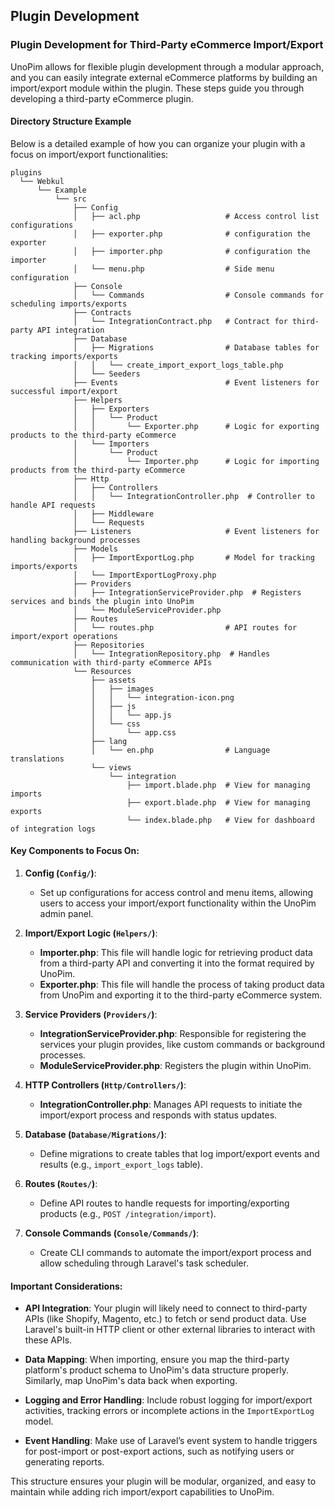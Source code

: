 ## Plugin Development 

### **Plugin Development for Third-Party eCommerce Import/Export**

UnoPim allows for flexible plugin development through a modular approach, and you can easily integrate external eCommerce platforms by building an import/export module within the plugin. These steps guide you through developing a third-party eCommerce plugin.

#### **Directory Structure Example**

Below is a detailed example of how you can organize your plugin with a focus on import/export functionalities:

```plaintext
plugins
  └── Webkul
      └── Example
          └── src
              ├── Config
              │   ├── acl.php                   # Access control list configurations
              │   ├── exporter.php              # configuration the exporter
              │   ├── importer.php              # configuration the importer
              │   └── menu.php                  # Side menu configuration
              ├── Console
              │   └── Commands                  # Console commands for scheduling imports/exports
              ├── Contracts
              │   └── IntegrationContract.php   # Contract for third-party API integration
              ├── Database
              │   ├── Migrations                # Database tables for tracking imports/exports
              │   │   └── create_import_export_logs_table.php
              │   └── Seeders
              ├── Events                        # Event listeners for successful import/export
              ├── Helpers
              │   ├── Exporters
              │   │   └── Product
              │   │       └── Exporter.php      # Logic for exporting products to the third-party eCommerce
              │   └── Importers
              │       └── Product
              │           └── Importer.php      # Logic for importing products from the third-party eCommerce
              ├── Http
              │   ├── Controllers
              │   │   └── IntegrationController.php  # Controller to handle API requests
              │   ├── Middleware
              │   └── Requests
              ├── Listeners                     # Event listeners for handling background processes
              ├── Models
              │   ├── ImportExportLog.php       # Model for tracking imports/exports
              │   └── ImportExportLogProxy.php
              ├── Providers
              │   ├── IntegrationServiceProvider.php  # Registers services and binds the plugin into UnoPim
              │   └── ModuleServiceProvider.php
              ├── Routes
              │   └── routes.php                # API routes for import/export operations
              ├── Repositories
              │   └── IntegrationRepository.php  # Handles communication with third-party eCommerce APIs
              └── Resources
                  ├── assets
                  │   ├── images
                  │   │   └── integration-icon.png
                  │   ├── js
                  │   │   └── app.js
                  │   └── css
                  │       └── app.css
                  ├── lang
                  │   └── en.php                # Language translations
                  └── views
                      └── integration
                          ├── import.blade.php  # View for managing imports
                          ├── export.blade.php  # View for managing exports
                          └── index.blade.php   # View for dashboard of integration logs
```

#### **Key Components to Focus On:**

1. **Config (`Config/`)**: 
   - Set up configurations for access control and menu items, allowing users to access your import/export functionality within the UnoPim admin panel.

2. **Import/Export Logic (`Helpers/`)**:
   - **Importer.php**: This file will handle logic for retrieving product data from a third-party API and converting it into the format required by UnoPim.
   - **Exporter.php**: This file will handle the process of taking product data from UnoPim and exporting it to the third-party eCommerce system.

3. **Service Providers (`Providers/`)**:
   - **IntegrationServiceProvider.php**: Responsible for registering the services your plugin provides, like custom commands or background processes.
   - **ModuleServiceProvider.php**: Registers the plugin within UnoPim.

4. **HTTP Controllers (`Http/Controllers/`)**:
   - **IntegrationController.php**: Manages API requests to initiate the import/export process and responds with status updates.

5. **Database (`Database/Migrations/`)**:
   - Define migrations to create tables that log import/export events and results (e.g., `import_export_logs` table).

6. **Routes (`Routes/`)**:
   - Define API routes to handle requests for importing/exporting products (e.g., `POST /integration/import`).

7. **Console Commands (`Console/Commands/`)**:
   - Create CLI commands to automate the import/export process and allow scheduling through Laravel's task scheduler.

#### **Important Considerations**:

- **API Integration**: Your plugin will likely need to connect to third-party APIs (like Shopify, Magento, etc.) to fetch or send product data. Use Laravel's built-in HTTP client or other external libraries to interact with these APIs.
  
- **Data Mapping**: When importing, ensure you map the third-party platform's product schema to UnoPim's data structure properly. Similarly, map UnoPim's data back when exporting.

- **Logging and Error Handling**: Include robust logging for import/export activities, tracking errors or incomplete actions in the `ImportExportLog` model.

- **Event Handling**: Make use of Laravel’s event system to handle triggers for post-import or post-export actions, such as notifying users or generating reports.

This structure ensures your plugin will be modular, organized, and easy to maintain while adding rich import/export capabilities to UnoPim.
